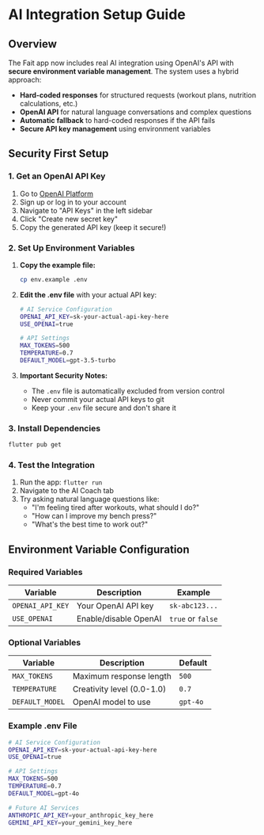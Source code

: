 # AI Integration Setup Guide

## Overview

The Fait app now includes real AI integration using OpenAI's API with **secure environment variable management**. The system uses a hybrid approach:

- **Hard-coded responses** for structured requests (workout plans, nutrition calculations, etc.)
- **OpenAI API** for natural language conversations and complex questions
- **Automatic fallback** to hard-coded responses if the API fails
- **Secure API key management** using environment variables

## Security First Setup

### 1. Get an OpenAI API Key

1. Go to [OpenAI Platform](https://platform.openai.com/)
2. Sign up or log in to your account
3. Navigate to "API Keys" in the left sidebar
4. Click "Create new secret key"
5. Copy the generated API key (keep it secure!)

### 2. Set Up Environment Variables

1. **Copy the example file:**
   ```bash
   cp env.example .env
   ```

2. **Edit the .env file** with your actual API key:
   ```bash
   # AI Service Configuration
   OPENAI_API_KEY=sk-your-actual-api-key-here
   USE_OPENAI=true
   
   # API Settings
   MAX_TOKENS=500
   TEMPERATURE=0.7
   DEFAULT_MODEL=gpt-3.5-turbo
   ```

3. **Important Security Notes:**
   - The `.env` file is automatically excluded from version control
   - Never commit your actual API keys to git
   - Keep your `.env` file secure and don't share it

### 3. Install Dependencies

```bash
flutter pub get
```

### 4. Test the Integration

1. Run the app: `flutter run`
2. Navigate to the AI Coach tab
3. Try asking natural language questions like:
   - "I'm feeling tired after workouts, what should I do?"
   - "How can I improve my bench press?"
   - "What's the best time to work out?"

## Environment Variable Configuration

### Required Variables

| Variable | Description | Example |
|----------|-------------|---------|
| `OPENAI_API_KEY` | Your OpenAI API key | `sk-abc123...` |
| `USE_OPENAI` | Enable/disable OpenAI | `true` or `false` |

### Optional Variables

| Variable | Description | Default |
|----------|-------------|---------|
| `MAX_TOKENS` | Maximum response length | `500` |
| `TEMPERATURE` | Creativity level (0.0-1.0) | `0.7` |
| `DEFAULT_MODEL` | OpenAI model to use | `gpt-4o` |

### Example .env File

```bash
# AI Service Configuration
OPENAI_API_KEY=sk-your-actual-api-key-here
USE_OPENAI=true

# API Settings
MAX_TOKENS=500
TEMPERATURE=0.7
DEFAULT_MODEL=gpt-4o

# Future AI Services
ANTHROPIC_API_KEY=your_anthropic_key_here
GEMINI_API_KEY=your_gemini_key_here
```
